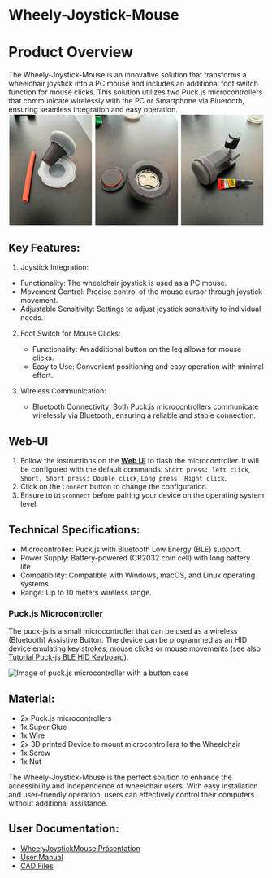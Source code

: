 # Wheely-Joystick-Mouse

# Product Overview
The Wheely-Joystick-Mouse is an innovative solution that transforms a wheelchair joystick into a PC mouse and includes an additional foot switch function for mouse clicks. This solution utilizes two Puck.js microcontrollers that communicate wirelessly with the PC or Smartphone via Bluetooth, ensuring seamless integration and easy operation.
![WheelyJoystickMouse](WheelyJoystickMouse.png)

## Key Features:

1.  Joystick Integration:
   - Functionality: The wheelchair joystick is used as a PC mouse.
   - Movement Control: Precise control of the mouse cursor through joystick movement.
   - Adjustable Sensitivity: Settings to adjust joystick sensitivity to individual needs.

2. Foot Switch for Mouse Clicks:
   - Functionality: An additional button on the leg allows for mouse clicks.
   - Easy to Use: Convenient positioning and easy operation with minimal effort.

3. Wireless Communication:
   - Bluetooth Connectivity: Both Puck.js microcontrollers communicate wirelessly via Bluetooth, ensuring a reliable and stable connection.

## Web-UI

1. Follow the instructions on the **[Web UI](https://inclusion-international.github.io/Wheely-Joystick-Mouse/src/index.html)** to flash the microcontroller. It will be configured with the default commands: ```Short press: left click```, ```Short, Short press: Double click```, ```Long press: Right click```.
2. Click on the ```Connect``` button to change the configuration.
3. Ensure to ```Disconnect``` before pairing your device on the operating system level.

## Technical Specifications:
- Microcontroller: Puck.js with Bluetooth Low Energy (BLE) support.
- Power Supply: Battery-powered (CR2032 coin cell) with long battery life.
- Compatibility: Compatible with Windows, macOS, and Linux operating systems.
- Range: Up to 10 meters wireless range.

### Puck.js Microcontroller

The puck-js is a small microcontroller that can be used as a wireless (Bluetooth) Assistive Button. The device can be programmed as an HID device emulating key strokes, mouse clicks or mouse movements (see also <a href="https://www.espruino.com/BLE+Keyboard">Tutorial Puck-js BLE HID Keyboard</a>).

![Image of puck.js microcontroller with a button case](https://www.espruino.com/refimages/tutorials_Web_Bluetooth_thumb.png)

## Material:
- 2x Puck.js microcontrollers
- 1x Super Glue
- 1x Wire
- 2x 3D printed Device to mount microcontrollers to the Wheelchair
- 1x Screw
- 1x Nut


The Wheely-Joystick-Mouse is the perfect solution to enhance the accessibility and independence of wheelchair users. With easy installation and user-friendly operation, users can effectively control their computers without additional assistance.

## User Documentation:
- [WheelyJoystickMouse Präsentation](WheelyJoystickMouse.pptx)
- [User Manual](UserManual.pdf)
- [CAD Files](CADFiles.zip)
